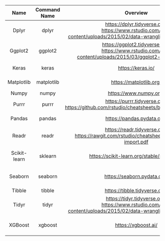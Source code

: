 | Name | Command Name | Overview | Further Reading
| :--: |:------------:|:--------:|:--------------:
| Dplyr | dplyr | https://dplyr.tidyverse.org/ <br> https://www.rstudio.com/wp-content/uploads/2015/02/data-wrangling-cheatsheet.pdf  | https://r4ds.had.co.nz/transform.html 
| Ggplot2 | ggplot2 | https://ggplot2.tidyverse.org/ <br> https://www.rstudio.com/wp-content/uploads/2015/03/ggplot2-cheatsheet.pdf | https://github.com/hadley/ggplot2-book
| Keras | keras | https://keras.io/ | https://elitedatascience.com/keras-tutorial-deep-learning-in-python
| Matplotlib | matplotlib | https://matplotlib.org/ | https://matplotlib.org/Matplotlib.pdf <br> http://www.allitebooks.com/matplotlib-plotting-cookbook/
| Numpy     | numpy | https://www.numpy.org/ | https://www.labri.fr/perso/nrougier/from-python-to-numpy/
| Purrr | purrr | https://purrr.tidyverse.org/ <br> https://github.com/rstudio/cheatsheets/blob/master/purrr.pdf | https://r4ds.had.co.nz/iteration.html
| Pandas | pandas | https://pandas.pydata.org/ | https://pandas.pydata.org/pandas-docs/stable/getting_started/tutorials.html
| Readr | readr | https://readr.tidyverse.org/ <br> https://rawgit.com/rstudio/cheatsheets/master/data-import.pdf | https://r4ds.had.co.nz/data-import.html
| Scikit-learn | sklearn | https://scikit-learn.org/stable/index.html | http://www.allitebooks.com/mastering-machine-learning-with-scikit-learn/ <br> http://www.allitebooks.com/scikit-learn-cookbook/
| Seaborn | seaborn | https://seaborn.pydata.org/ | https://seaborn.pydata.org/tutorial.html <br> https://jakevdp.github.io/PythonDataScienceHandbook/04.14-visualization-with-seaborn.html
| Tibble | tibble | https://tibble.tidyverse.org/ | https://r4ds.had.co.nz/tibbles.html
| Tidyr | tidyr  | https://tidyr.tidyverse.org/ <br> https://www.rstudio.com/wp-content/uploads/2015/02/data-wrangling-cheatsheet.pdf | https://r4ds.had.co.nz/tidy-data.html
| XGBoost | xgboost | https://xgboost.ai/ | https://www.hackerearth.com/practice/machine-learning/machine-learning-algorithms/beginners-tutorial-on-xgboost-parameter-tuning-r/tutorial/
